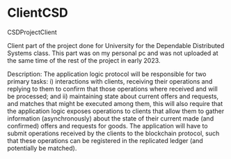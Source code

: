 # ClientCSD
CSDProjectClient

Client part of the project done for University for the Dependable Distributed Systems class. This part was on my personal pc and was not uploaded at the same time of the rest of the project in early 2023.

Description:  The application logic protocol will be responsible for two primary tasks: i) interactions with clients, receiving their operations and replying to them to confirm that those operations where received and will be processed; and ii) maintaining state about current offers and requests, and matches that might be executed among them, this will also require that the application logic exposes operations to clients that allow them to gather information (asynchronously) about the state of their current made (and confirmed) offers and requests for goods. The application will have to submit operations received by the clients to the blockchain protocol, such that these operations can be registered in the replicated ledger (and potentially be matched).





